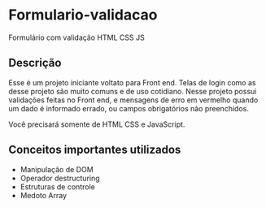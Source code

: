 # Formulario-validacao
Formulário com validação HTML CSS JS 

## Descrição

Esse é um projeto iniciante voltato para Front end. Telas de login como as desse projeto são muito comuns e de uso cotidiano.
Nesse projeto possui validações feitas no Front end, e mensagens de erro em vermelho quando um dado é informado errado, ou campos obrigatórios não preenchidos.

Você precisará somente de HTML CSS e JavaScript.

## Conceitos importantes utilizados

- Manipulação de DOM
- Operador destructuring
- Estruturas de controle
- Medoto Array
